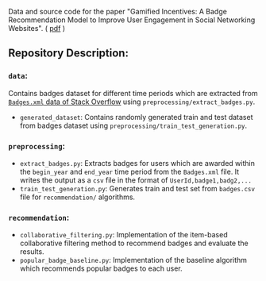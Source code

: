 Data and source code for the paper "Gamified Incentives: A Badge Recommendation Model to Improve User Engagement in Social Networking Websites". ( [pdf](http://thesai.org/Downloads/Volume8No5/Paper_33-Gamified_Incentives_A_Badge_Recommendation.pdf) )

## Repository Description:
### `data`:
Contains badges dataset for different time periods which are extracted from [`Badges.xml` data of Stack Overflow](https://archive.org/details/stackexchange) using `preprocessing/extract_badges.py`.
* `generated_dataset`: Contains randomly generated train and test dataset from badges dataset using `preprocessing/train_test_generation.py`.
  
### `preprocessing`:
* `extract_badges.py`: Extracts badges for users which are awarded within the `begin_year` and `end_year` time period from the `Badges.xml` file. It writes the output as a `csv` file in the format of `UserId,badge1,badg2,...`
* `train_test_generation.py`: Generates train and test set from `badges.csv` file for `recommendation/` algorithms.

### `recommendation`:
* `collaborative_filtering.py`: Implementation of the item-based collaborative filtering method to recommend badges and evaluate the results.
* `popular_badge_baseline.py`: Implementation of the baseline algorithm which recommends popular badges to each user.
